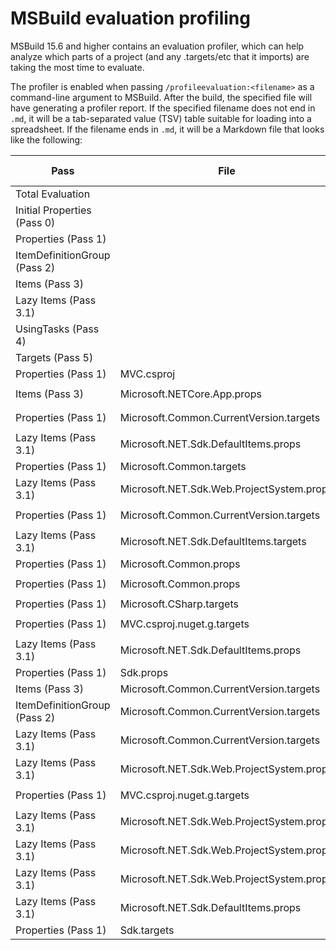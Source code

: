 # MSBuild evaluation profiling

MSBuild 15.6 and higher contains an evaluation profiler, which can help analyze which parts of a project (and any .targets/etc that it imports) are taking the most time to evaluate.

The profiler is enabled when passing `/profileevaluation:<filename>` as a command-line argument to MSBuild. After the build, the specified file will have generating a profiler report. If the specified filename does not end in `.md`, it will be a tab-separated value (TSV) table suitable for loading into a spreadsheet. If the filename ends in `.md`, it will be a Markdown file that looks like the following:

Pass|File|Line #|Expression|Inc (ms)|Inc (%)|Exc (ms)|Exc (%)|#|Bug
---|---|---:|---|---:|---:|---:|---:|---:|---
Total Evaluation||||650|100%|17|2.7%|1|
Initial Properties (Pass 0)||||5|0.8%|5|0.8%|1|
Properties (Pass 1)||||360|55.4%|3|0.4%|1|
ItemDefinitionGroup (Pass 2)||||9|1.4%|0|0%|1|
Items (Pass 3)||||63|9.7%|1|0.2%|1|
Lazy Items (Pass 3.1)||||173|26.6%|29|4.5%|1|
UsingTasks (Pass 4)||||8|1.2%|8|1.2%|1|
Targets (Pass 5)||||15|2.3%|1|0.2%|1|
Properties (Pass 1)|MVC.csproj|0|`<Import Project="Sdk.props" Sdk="Microsoft.NET.Sdk.Web" />`|351|54%|76|11.7%|1|
Items (Pass 3)|Microsoft.NETCore.App.props|8|`<PackageConflictPlatformManifests Include="$(MSBuildThisFileDirectory)Microsoft.NETCore.App.Platform...`|37|5.7%|37|5.7%|1|
Properties (Pass 1)|Microsoft.Common.CurrentVersion.targets|83|`<FrameworkPathOverride Condition="'$(FrameworkPathOverride)' == ''" >$([Microsoft.Build.Utilities.To...`|32|4.9%|32|4.9%|1|
Lazy Items (Pass 3.1)|Microsoft.NET.Sdk.DefaultItems.props|26|`<Compile Include="**/*$(DefaultLanguageSourceExtension)" Exclude="$(DefaultItemExcludes);$(DefaultEx...`|31|4.7%|31|4.7%|1|
Properties (Pass 1)|Microsoft.Common.targets|114|`<Import Project="$(CommonTargetsPath)"  />`|95|14.6%|23|3.5%|1|
Lazy Items (Pass 3.1)|Microsoft.NET.Sdk.Web.ProjectSystem.props|29|`<Content Include="wwwroot\**" CopyToPublishDirectory="PreserveNewest" Exclude="$(DefaultItemExcludes...`|17|2.6%|17|2.6%|1|
Properties (Pass 1)|Microsoft.Common.CurrentVersion.targets|92|`<TargetPlatformSdkPath Condition="'$(TargetPlatformSdkPath)' == ''" >$([Microsoft.Build.Utilities.To...`|15|2.3%|15|2.3%|1|
Lazy Items (Pass 3.1)|Microsoft.NET.Sdk.DefaultItems.targets|156|`Condition="'%(LinkBase)' != ''")`|12|1.9%|12|1.9%|1|
Properties (Pass 1)|Microsoft.Common.props|15|`Condition="'$(ImportByWildcardBeforeMicrosoftCommonProps)' == ''")`|12|1.9%|12|1.9%|1|
Properties (Pass 1)|Microsoft.Common.props|63|`<Import Project="$(MSBuildProjectExtensionsPath)$(MSBuildProjectFile).*.props" Condition="'$(ImportP...`|18|2.8%|12|1.8%|1|
Properties (Pass 1)|Microsoft.CSharp.targets|168|`<Import Project="$(CSharpTargetsPath)"  />`|164|25.2%|11|1.7%|1|
Properties (Pass 1)|MVC.csproj.nuget.g.targets|7|`<Import Project="$(NuGetPackageRoot)netstandard.library\2.0.0\build\netstandard2.0\NETStandard.Libra...`|14|2.2%|11|1.7%|1|
Lazy Items (Pass 3.1)|Microsoft.NET.Sdk.DefaultItems.props|30|`<None Include="**/*" Exclude="$(DefaultItemExcludes);$(DefaultExcludesInProjectFolder)"  />`|10|1.6%|10|1.6%|1|
Properties (Pass 1)|Sdk.props|29|`<Import Project="$(MSBuildExtensionsPath)\$(MSBuildToolsVersion)\Microsoft.Common.props"  />`|56|8.6%|10|1.5%|1|
Items (Pass 3)|Microsoft.Common.CurrentVersion.targets|368|`Condition="'$(OutputType)' != 'winmdobj' and '@(_DebugSymbolsIntermediatePath)' == ''")`|9|1.4%|9|1.4%|1|
ItemDefinitionGroup (Pass 2)|Microsoft.Common.CurrentVersion.targets|1661|`<ProjectReference ><!-- Target to build in the project reference; by default, this property is blank...`|8|1.3%|8|1.3%|1|
Lazy Items (Pass 3.1)|Microsoft.Common.CurrentVersion.targets|369|`<_DebugSymbolsOutputPath Include="@(_DebugSymbolsIntermediatePath-&gt;'$(OutDir)%(Filename)%(Extensi...`|8|1.2%|8|1.2%|1|
Lazy Items (Pass 3.1)|Microsoft.NET.Sdk.Web.ProjectSystem.props|32|`<Content Include="**\*.json" CopyToPublishDirectory="PreserveNewest" Exclude="$(DefaultItemExcludes)...`|8|1.2%|8|1.2%|1|
Properties (Pass 1)|MVC.csproj.nuget.g.targets|9|`<Import Project="C:\Program Files\dotnet\sdk\NuGetFallbackFolder\microsoft.extensions.configuration....`|8|1.2%|7|1.1%|1|
Lazy Items (Pass 3.1)|Microsoft.NET.Sdk.Web.ProjectSystem.props|39|`<Compile Remove="wwwroot\**"  />`|7|1.1%|7|1.1%|1|
Lazy Items (Pass 3.1)|Microsoft.NET.Sdk.Web.ProjectSystem.props|31|`<Content Include="**\*.cshtml" CopyToPublishDirectory="PreserveNewest" Exclude="$(DefaultItemExclude...`|7|1.1%|7|1.1%|1|
Lazy Items (Pass 3.1)|Microsoft.NET.Sdk.Web.ProjectSystem.props|30|`<Content Include="**\*.config" CopyToPublishDirectory="PreserveNewest" Exclude="$(DefaultItemExclude...`|7|1.1%|7|1.1%|1|
Lazy Items (Pass 3.1)|Microsoft.NET.Sdk.DefaultItems.props|27|`<EmbeddedResource Include="**/*.resx" Exclude="$(DefaultItemExcludes);$(DefaultExcludesInProjectFold...`|7|1.1%|7|1.1%|1|
Properties (Pass 1)|Sdk.targets|41|`<Import Project="$(LanguageTargets)"  />`|171|26.2%|7|1%|1|
